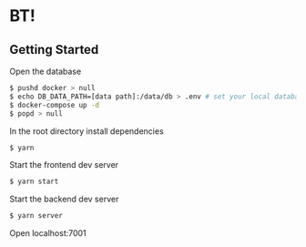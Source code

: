 # BT!

## Getting Started

Open the database

```bash
$ pushd docker > null
$ echo DB_DATA_PATH=[data path]:/data/db > .env # set your local database data path
$ docker-compose up -d
$ popd > null
```

In the root directory install dependencies

```bash
$ yarn
```

Start the frontend dev server

```bash
$ yarn start
```

Start the backend dev server

```bash
$ yarn server
```

Open localhost:7001

